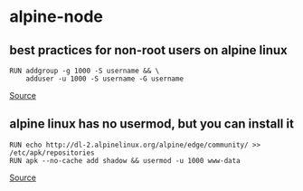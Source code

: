 # alpine-node

## best practices for non-root users on alpine linux

```
RUN addgroup -g 1000 -S username && \
    adduser -u 1000 -S username -G username
```
[Source](https://github.com/mhart/alpine-node/issues/48)

## alpine linux has no usermod, but you can install it

```
RUN echo http://dl-2.alpinelinux.org/alpine/edge/community/ >> /etc/apk/repositories
RUN apk --no-cache add shadow && usermod -u 1000 www-data
```

[Source](https://github.com/chrootLogin/docker-nextcloud/issues/3)

